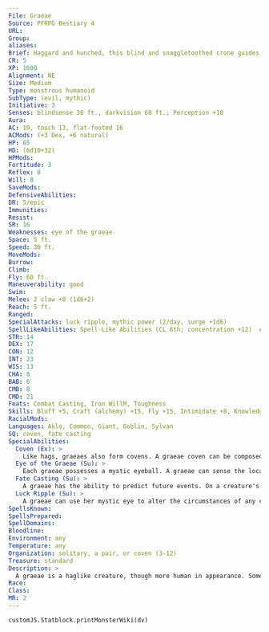 ```yaml
---
File: Graeae
Source: PFRPG Bestiary 4
URL: 
Group: 
aliases: 
Brief: Haggard and hunched, this blind and snaggletoothed crone guides herself by a gruesomely bloated eyeball she clutches in her claws.
CR: 5
XP: 1600
Alignment: NE
Size: Medium
Type: monstrous humanoid
SubType: (evil, mythic)
Initiative: 3
Senses: blindsense 30 ft., darkvision 60 ft.; Perception +10
Aura: 
AC: 19, touch 13, flat-footed 16
ACMods: (+3 Dex, +6 natural)
HP: 65
HD: (6d10+32)
HPMods: 
Fortitude: 3
Reflex: 8
Will: 8
SaveMods: 
DefensiveAbilities: 
DR: 5/epic
Immunities: 
Resist: 
SR: 16
Weaknesses: eye of the graeae
Space: 5 ft.
Speed: 30 ft.
MoveMods: 
Burrow: 
Climb: 
Fly: 60 ft.
Maneuverability: good
Swim: 
Melee: 2 claw +8 (1d6+2)
Reach: 5 ft.
Ranged: 
SpecialAttacks: luck ripple, mythic power (2/day, surge +1d6)
SpellLikeAbilities: Spell-Like Abilities (CL 6th; concentration +12)  At Will-arcane sight, fly, undetectable alignment  5/day-ill omenAPG (DC 17)  3/day-augury, enthrall (DC 18), feast of ashesAPG (DC 18)  1/day-ray of exhaustion (DC 19)
STR: 14
DEX: 17
CON: 12
INT: 23
WIS: 13
CHA: 8
BAB: 6
CMB: 8
CMD: 21
Feats: Combat Casting, Iron WillM, Toughness
Skills: Bluff +5, Craft (alchemy) +15, Fly +15, Intimidate +8, Knowledge (arcana) +12, Perception +10, Spellcraft +12, Stealth +12, Survival +10, Use Magic Device +5
RacialMods: 
Languages: Aklo, Common, Giant, Goblin, Sylvan
SQ: coven, fate casting
SpecialAbilities:
  Coven (Ex): >
    Like hags, graeaes also form covens. A graeae coven can be composed entirely of graeaes, or could or include hags or witches with the coven hex. A hag or witch with the coven hex counts as a graeae for purposes of joining a graeae's coven. Likewise, a graeae counts as a hag for purposes of joining a hag's coven.
  Eye of the Graeae (Su): >
    Each graeae possesses a mystic eyeball. A graeae can sense the location of her eyeball from anywhere on the same plane. She must remain within 30 feet of her eyeball or she becomes completely blind and cannot use any of her spell-like or supernatural abilities. The eyeball only works for its graeae. If a graeae is slain, her mystic eye instantly turns to dust.
  Fate Casting (Su): >
    A graeae has the ability to predict future events. On a creature's request, a graeae can expend a use of mythic power as a full-round action to answer a single question as if by the divination spell.
  Luck Ripple (Su): >
    A graeae can use her mystic eye to alter the circumstances of any creature within 30 feet. As a swift action, she can cast her eye on a single creature, causing the target to take a -2 penalty or gain a +2 bonus to one of the following (graeae's choice): AC, ability checks, attack rolls, saving throws, or skill checks. A successful DC 19 Will save negates the effect, which otherwise lasts for 1d6 rounds. This is a mind-affecting gaze effect. The DC of the save is Intelligence-based.
SpellsKnown: 
SpellsPrepared: 
SpellDomains: 
Bloodline: 
Environment: any
Temperature: any
Organization: solitary, a pair, or coven (3-12)
Treasure: standard
Description: >
  A graeae is a haglike creature, though more human in appearance. Some describe them as emissaries of the gods, while others believe graeaes to be physical manifestations of fate.  GRAEAE COVEN  Whenever three or more graeaes of the same coven are within 10 feet of one another, they can work together to use any of the following spell-like abilities: clairaudience/clairvoyance, commune, contact other plane, speak with dead, and tongues. All three graeaes must spend a full-round action to take part in this form of cooperative magic. All coven spell-like abilities are CL 9th (or at the highest caster level available to the most powerful graeaes in the coven).
Race: 
Class: 
MR: 2
---
```

```dataviewjs
customJS.Statblock.printMonsterWiki(dv)
```
